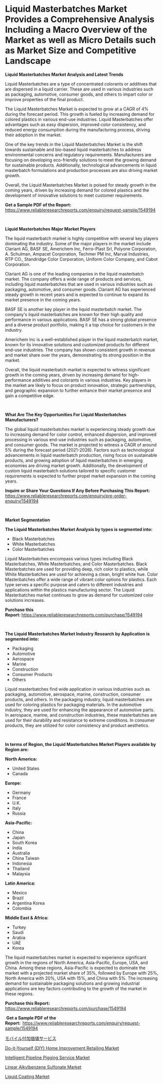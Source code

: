 <p><h1>Liquid Masterbatches Market Provides a Comprehensive Analysis Including a Macro Overview of the Market as well as Micro Details such as Market Size and Competitive Landscape</h1></p><p><strong>Liquid Masterbatches Market Analysis and Latest Trends</strong></p>
<p><p>Liquid Masterbatches are a type of concentrated colorants or additives that are dispersed in a liquid carrier. These are used in various industries such as packaging, automotive, consumer goods, and others to impart color or improve properties of the final product.</p><p>The Liquid Masterbatches Market is expected to grow at a CAGR of 4% during the forecast period. This growth is fueled by increasing demand for colored plastics in various end-use industries. Liquid Masterbatches offer advantages such as easy dispersion, improved color consistency, and reduced energy consumption during the manufacturing process, driving their adoption in the market.</p><p>One of the key trends in the Liquid Masterbatches Market is the shift towards sustainable and bio-based liquid masterbatches to address environmental concerns and regulatory requirements. Manufacturers are focusing on developing eco-friendly solutions to meet the growing demand for sustainable products. Additionally, technological advancements in liquid masterbatch formulations and production processes are also driving market growth.</p><p>Overall, the Liquid Masterbatches Market is poised for steady growth in the coming years, driven by increasing demand for colored plastics and the development of innovative solutions to meet customer requirements.</p></p>
<p><strong>Get a Sample PDF of the Report:&nbsp;</strong> <a href="https://www.reliableresearchreports.com/enquiry/request-sample/1549194">https://www.reliableresearchreports.com/enquiry/request-sample/1549194</a></p>
<p>&nbsp;</p>
<p><strong>Liquid Masterbatches Major Market Players</strong></p>
<p><p>The liquid masterbatch market is highly competitive with several key players dominating the industry. Some of the major players in the market include Clariant AG, BASF SE, Americhem Inc, Ferro-Plast Srl, Polyone Corporation, A. Schulman, Ampacet Corporation, Techmer PM Inc, Marval Industries, RTP CO., Standridge Color Corporation, Uniform Color Company, and Cabot Corporation.</p><p>Clariant AG is one of the leading companies in the liquid masterbatch market. The company offers a wide range of products and services, including liquid masterbatches that are used in various industries such as packaging, automotive, and consumer goods. Clariant AG has experienced steady growth in recent years and is expected to continue to expand its market presence in the coming years.</p><p>BASF SE is another key player in the liquid masterbatch market. The company's liquid masterbatches are known for their high quality and performance in various applications. BASF SE has a strong global presence and a diverse product portfolio, making it a top choice for customers in the industry.</p><p>Americhem Inc is a well-established player in the liquid masterbatch market, known for its innovative solutions and customized products for different end-use industries. The company has shown consistent growth in revenue and market share over the years, demonstrating its strong position in the market.</p><p>Overall, the liquid masterbatch market is expected to witness significant growth in the coming years, driven by increasing demand for high-performance additives and colorants in various industries. Key players in the market are likely to focus on product innovation, strategic partnerships, and geographic expansion to further enhance their market presence and gain a competitive edge.</p></p>
<p>&nbsp;</p>
<p><strong>What Are The Key Opportunities For Liquid Masterbatches Manufacturers?</strong></p>
<p><p>The global liquid masterbatches market is experiencing steady growth due to increasing demand for color control, enhanced dispersion, and improved processing in various end-use industries such as packaging, automotive, and consumer goods. The market is projected to witness a CAGR of around 5% during the forecast period (2021-2026). Factors such as technological advancements in liquid masterbatch production, rising focus on sustainable products, and growing adoption of liquid masterbatches in emerging economies are driving market growth. Additionally, the development of custom liquid masterbatch solutions tailored to specific customer requirements is expected to further propel market expansion in the coming years.</p></p>
<p><strong>Inquire or Share Your Questions If Any Before Purchasing This Report:</strong> <a href="https://www.reliableresearchreports.com/enquiry/pre-order-enquiry/1549194">https://www.reliableresearchreports.com/enquiry/pre-order-enquiry/1549194</a></p>
<p>&nbsp;</p>
<p><strong>Market Segmentation</strong></p>
<p><strong>The Liquid Masterbatches Market Analysis by types is segmented into:</strong></p>
<p><ul><li>Black Masterbatches</li><li>White Masterbatches</li><li>Color Masterbatches</li></ul></p>
<p><p>Liquid Masterbatches encompass various types including Black Masterbatches, White Masterbatches, and Color Masterbatches. Black Masterbatches are used for providing deep, rich color to plastics, while White Masterbatches are used for achieving a clean, bright white hue. Color Masterbatches offer a wide range of vibrant color options for plastics. Each type serves a specific purpose and caters to different industries and applications within the plastics manufacturing sector. The Liquid Masterbatches market continues to grow as demand for customized color solutions increases.</p></p>
<p><strong>Purchase this Report:&nbsp;</strong><a href="https://www.reliableresearchreports.com/purchase/1549194">https://www.reliableresearchreports.com/purchase/1549194</a></p>
<p>&nbsp;</p>
<p><strong>The Liquid Masterbatches Market Industry Research by Application is segmented into:</strong></p>
<p><ul><li>Packaging</li><li>Automotive</li><li>Aerospace</li><li>Marine</li><li>Construction</li><li>Consumer Products</li><li>Others</li></ul></p>
<p><p>Liquid masterbatches find wide application in various industries such as packaging, automotive, aerospace, marine, construction, consumer products, and others. In the packaging industry, liquid masterbatches are used for coloring plastics for packaging materials. In the automotive industry, they are used for enhancing the appearance of automotive parts. In aerospace, marine, and construction industries, these masterbatches are used for their durability and resistance to extreme conditions. In consumer products, they are utilized for color consistency and product aesthetics.</p></p>
<p>&nbsp;</p>
<p><strong>In terms of Region, the Liquid Masterbatches Market Players available by Region are:</strong></p>
<p>
    <p> <strong> North America: </strong>
        <ul>
            <li>United States</li>
            <li>Canada</li>
        </ul>
        </p> 
    <p> <strong> Europe: </strong>
        <ul>
            <li>Germany</li>
            <li>France</li>
            <li>U.K.</li>
            <li>Italy</li>
            <li>Russia</li>
        </ul>
        </p> 
    <p> <strong> Asia-Pacific: </strong>
        <ul>
            <li>China</li>
            <li>Japan</li>
            <li>South Korea</li>
            <li>India</li>
            <li>Australia</li>
            <li>China Taiwan</li>
            <li>Indonesia</li>
            <li>Thailand</li>
            <li>Malaysia</li>
        </ul>
        </p> 
    <p> <strong> Latin America: </strong>
        <ul>
            <li>Mexico</li>
            <li>Brazil</li>
            <li>Argentina Korea</li>
            <li>Colombia</li>
        </ul>
        </p> 
    <p> <strong> Middle East & Africa: </strong>
        <ul>
            <li>Turkey</li>
            <li>Saudi</li>
            <li>Arabia</li>
            <li>UAE</li>
            <li>Korea</li>
        </ul>
    </p>
    </p>
<p><p>The liquid masterbatches market is expected to experience significant growth in the regions of North America, Asia-Pacific, Europe, USA, and China. Among these regions, Asia-Pacific is expected to dominate the market with a projected market share of 35%, followed by Europe with 25%, North America with 20%, USA with 15%, and China with 5%. The increasing demand for sustainable packaging solutions and growing industrial applications are key factors contributing to the growth of the market in these regions.</p></p>
<p><strong>Purchase this Report: </strong><a href="https://www.reliableresearchreports.com/purchase/1549194">https://www.reliableresearchreports.com/purchase/1549194</a></p>
<p>&nbsp;<strong>Get a Sample PDF of the Report:&nbsp;&nbsp;</strong><a href="https://www.reliableresearchreports.com/enquiry/request-sample/1549194">https://www.reliableresearchreports.com/enquiry/request-sample/1549194</a></p>
<p><strong></strong></p>
<p><p><a href="https://github.com/ihabdkwlxs948/Market-Research-Report-List-1/blob/main/5857427192874.md">モバイル付加価値サービス</a></p><p><a href="https://issuu.com/reportprime-2/docs/do-it-yourself-diy-home-improvement-retailing-mark">Do-it-Yourself (DIY) Home Improvement Retailing Market</a></p><p><a href="https://issuu.com/reportprime-2/docs/intelligent-pipeline-pigging-service-market-size-2">Intelligent Pipeline Pigging Service Market</a></p><p><a href="https://github.com/guneycigdem35/Market-Research-Report-List-2/blob/main/linear-alkylbenzene-sulfonate-market.md">Linear Alkylbenzene Sulfonate Market</a></p><p><a href="https://github.com/biheemgalvinlouises6hokrh3h/Market-Research-Report-List-1/blob/main/liquid-coating-market.md">Liquid Coating Market</a></p></p>